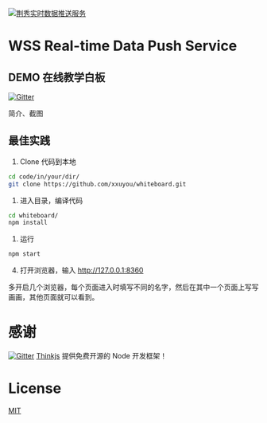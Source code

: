 [![荆秀实时数据推送服务](http://xxuyou.com/static/screenshot/logo-160.png)](http://xxuyou.com)

# WSS Real-time Data Push Service

## DEMO 在线教学白板

[![Gitter](https://img.shields.io/badge/Powered%20by-WSS%20Realtime%20Data%20Push-brightgreen.svg)](http://xxuyou.com)

简介、截图

## 最佳实践

1. Clone 代码到本地
```sh
cd code/in/your/dir/
git clone https://github.com/xxuyou/whiteboard.git
```

1. 进入目录，编译代码
```sh
cd whiteboard/
npm install
```

1. 运行
```sh
npm start
```

4. 打开浏览器，输入 http://127.0.0.1:8360

多开启几个浏览器，每个页面进入时填写不同的名字，然后在其中一个页面上写写画画，其他页面就可以看到。

# 感谢

[![Gitter](https://img.shields.io/badge/Thanks%20for-ThinkJS%20Framework-brightgreen.svg)](https://github.com/thinkjs/thinkjs) [Thinkjs](http://thinkjs.org) 提供免费开源的 Node 开发框架！

# License

[MIT](https://github.com/thinkjs/thinkjs/blob/master/LICENSE)
